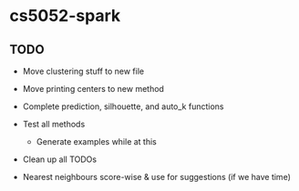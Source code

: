 # cs5052-spark

## TODO

- Move clustering stuff to new file
- Move printing centers to new method
- Complete prediction, silhouette, and auto_k functions
- Test all methods
  - Generate examples while at this
- Clean up all TODOs

- Nearest neighbours score-wise & use for suggestions (if we have time) 